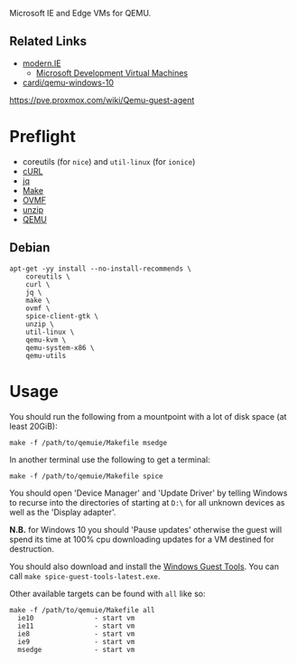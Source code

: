 Microsoft IE and Edge VMs for QEMU.

## Related Links

 * [modern.IE](http://modern.ie)
     * [Microsoft Development Virtual Machines](https://developer.microsoft.com/en-us/microsoft-edge/tools/vms/)
 * [cardi/qemu-windows-10](https://github.com/cardi/qemu-windows-10)

https://pve.proxmox.com/wiki/Qemu-guest-agent

# Preflight

 * coreutils (for `nice`) and `util-linux` (for `ionice`)
 * [cURL](https://curl.haxx.se)
 * [jq](https://stedolan.github.io/jq/)
 * [Make](https://www.gnu.org/software/make/)
 * [OVMF](http://www.tianocore.org)
 * [unzip](http://www.info-zip.org/UnZip.html)
 * [QEMU](https://www.qemu.org)

## Debian

    apt-get -yy install --no-install-recommends \
    	coreutils \
    	curl \
    	jq \
    	make \
    	ovmf \
    	spice-client-gtk \
    	unzip \
    	util-linux \
    	qemu-kvm \
    	qemu-system-x86 \
    	qemu-utils

# Usage

You should run the following from a mountpoint with a lot of disk space (at least 20GiB):

    make -f /path/to/qemuie/Makefile msedge

In another terminal use the following to get a terminal:

    make -f /path/to/qemuie/Makefile spice

You should open 'Device Manager' and 'Update Driver' by telling Windows to recurse into the directories of starting at `D:\` for all unknown devices as well as the 'Display adapter'.

**N.B.** for Windows 10 you should 'Pause updates' otherwise the guest will spend its time at 100% cpu downloading updates for a VM destined for destruction.

You should also download and install the [Windows Guest Tools](https://www.spice-space.org/download/windows/spice-guest-tools/spice-guest-tools-latest.exe).  You can call `make spice-guest-tools-latest.exe`.

Other available targets can be found with `all` like so:

    make -f /path/to/qemuie/Makefile all
      ie10               - start vm
      ie11               - start vm
      ie8                - start vm
      ie9                - start vm
      msedge             - start vm
